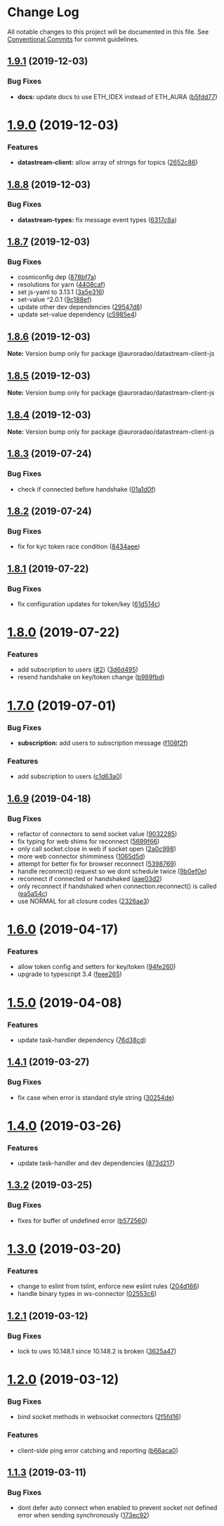 # Change Log

All notable changes to this project will be documented in this file.
See [Conventional Commits](https://conventionalcommits.org) for commit guidelines.

## [1.9.1](https://github.com/AuroraDao/datastream-client-js/compare/v1.9.0...v1.9.1) (2019-12-03)


### Bug Fixes

* **docs:** update docs to use ETH_IDEX instead of ETH_AURA ([b5fdd77](https://github.com/AuroraDao/datastream-client-js/commit/b5fdd77))





# [1.9.0](https://github.com/AuroraDao/datastream-client-js/compare/v1.8.8...v1.9.0) (2019-12-03)


### Features

* **datastream-client:** allow array of strings for topics ([2652c86](https://github.com/AuroraDao/datastream-client-js/commit/2652c86))





## [1.8.8](https://github.com/AuroraDao/datastream-client-js/compare/v1.8.7...v1.8.8) (2019-12-03)


### Bug Fixes

* **datastream-types:** fix message event types ([6317c8a](https://github.com/AuroraDao/datastream-client-js/commit/6317c8a))





## [1.8.7](https://github.com/AuroraDao/datastream-client-js/compare/v1.8.6...v1.8.7) (2019-12-03)


### Bug Fixes

* cosmiconfig dep ([878bf7a](https://github.com/AuroraDao/datastream-client-js/commit/878bf7a))
* resolutions for yarn ([4408caf](https://github.com/AuroraDao/datastream-client-js/commit/4408caf))
* set js-yaml to 3.13.1 ([3a5e316](https://github.com/AuroraDao/datastream-client-js/commit/3a5e316))
* set-value ^2.0.1 ([9c188ef](https://github.com/AuroraDao/datastream-client-js/commit/9c188ef))
* update other dev dependencies ([29547d8](https://github.com/AuroraDao/datastream-client-js/commit/29547d8))
* update set-value dependency ([c5985e4](https://github.com/AuroraDao/datastream-client-js/commit/c5985e4))





## [1.8.6](https://github.com/AuroraDao/datastream-client-js/compare/v1.8.5...v1.8.6) (2019-12-03)

**Note:** Version bump only for package @auroradao/datastream-client-js





## [1.8.5](https://github.com/AuroraDao/datastream-client-js/compare/v1.8.4...v1.8.5) (2019-12-03)

**Note:** Version bump only for package @auroradao/datastream-client-js





## [1.8.4](https://github.com/AuroraDao/datastream-client-js/compare/v1.8.3...v1.8.4) (2019-12-03)

**Note:** Version bump only for package @auroradao/datastream-client-js





## [1.8.3](https://github.com/AuroraDao/datastream-client-js/compare/v1.8.2...v1.8.3) (2019-07-24)


### Bug Fixes

* check if connected before handshake ([01a1d0f](https://github.com/AuroraDao/datastream-client-js/commit/01a1d0f))





## [1.8.2](https://github.com/AuroraDao/datastream-client-js/compare/v1.8.1...v1.8.2) (2019-07-24)


### Bug Fixes

* fix for kyc token race condition ([8434aee](https://github.com/AuroraDao/datastream-client-js/commit/8434aee))





## [1.8.1](https://github.com/AuroraDao/datastream-client-js/compare/v1.8.0...v1.8.1) (2019-07-22)


### Bug Fixes

* fix configuration updates for token/key ([61d514c](https://github.com/AuroraDao/datastream-client-js/commit/61d514c))





# [1.8.0](https://github.com/AuroraDao/datastream-client-js/compare/v1.6.9...v1.8.0) (2019-07-22)


### Features

* add subscription to users ([#2](https://github.com/AuroraDao/datastream-client-js/issues/2)) ([3d6d495](https://github.com/AuroraDao/datastream-client-js/commit/3d6d495))
* resend handshake on key/token change ([b989fbd](https://github.com/AuroraDao/datastream-client-js/commit/b989fbd))





# [1.7.0](https://github.com/AuroraDao/datastream-client-js/compare/v1.6.9...v1.7.0) (2019-07-01)


### Bug Fixes

* **subscription:** add users to subscription message ([f108f2f](https://github.com/AuroraDao/datastream-client-js/commit/f108f2f))


### Features

* add subscription to users ([c1d63a0](https://github.com/AuroraDao/datastream-client-js/commit/c1d63a0))





## [1.6.9](https://github.com/AuroraDao/datastream-client-js/compare/v1.6.8...v1.6.9) (2019-04-18)

### Bug Fixes

- refactor of connectors to send socket value ([9032285](https://github.com/AuroraDao/datastream-client-js/commit/9032285))
- fix typing for web shims for reconnect ([5699f66](https://github.com/AuroraDao/datastream-client-js/commit/5699f66))
- only call socket.close in web if socket open ([2a0c998](https://github.com/AuroraDao/datastream-client-js/commit/2a0c998))
- more web connector shimminess ([1065d5d](https://github.com/AuroraDao/datastream-client-js/commit/1065d5d))
- attempt for better fix for browser reconnect ([5398769](https://github.com/AuroraDao/datastream-client-js/commit/5398769))
- handle reconnect() request so we dont schedule twice ([9b0ef0e](https://github.com/AuroraDao/datastream-client-js/commit/9b0ef0e))
- reconnect if connected or handshaked ([aae03d2](https://github.com/AuroraDao/datastream-client-js/commit/aae03d2))
- only reconnect if handshaked when connection.reconnect() is called ([ea5a54c](https://github.com/AuroraDao/datastream-client-js/commit/ea5a54c))
- use NORMAL for all closure codes ([2326ae3](https://github.com/AuroraDao/datastream-client-js/commit/2326ae3))

# [1.6.0](https://github.com/AuroraDao/datastream-client-js/compare/v1.5.0...v1.6.0) (2019-04-17)

### Features

- allow token config and setters for key/token ([94fe260](https://github.com/AuroraDao/datastream-client-js/commit/94fe260))
- upgrade to typescript 3.4 ([feee265](https://github.com/AuroraDao/datastream-client-js/commit/feee265))

# [1.5.0](https://github.com/AuroraDao/datastream-client-js/compare/v1.4.1...v1.5.0) (2019-04-08)

### Features

- update task-handler dependency ([76d38cd](https://github.com/AuroraDao/datastream-client-js/commit/76d38cd))

## [1.4.1](https://github.com/AuroraDao/datastream-client-js/compare/v1.4.0...v1.4.1) (2019-03-27)

### Bug Fixes

- fix case when error is standard style string ([30254de](https://github.com/AuroraDao/datastream-client-js/commit/30254de))

# [1.4.0](https://github.com/AuroraDao/datastream-client-js/compare/v1.3.2...v1.4.0) (2019-03-26)

### Features

- update task-handler and dev dependencies ([873d217](https://github.com/AuroraDao/datastream-client-js/commit/873d217))

## [1.3.2](https://github.com/AuroraDao/datastream-client-js/compare/v1.3.1...v1.3.2) (2019-03-25)

### Bug Fixes

- fixes for buffer of undefined error ([b572560](https://github.com/AuroraDao/datastream-client-js/commit/b572560))

# [1.3.0](https://github.com/AuroraDao/datastream-client-js/compare/v1.2.2...v1.3.0) (2019-03-20)

### Features

- change to eslint from tslint, enforce new eslint rules ([204d166](https://github.com/AuroraDao/datastream-client-js/commit/204d166))
- handle binary types in ws-connector ([02553c6](https://github.com/AuroraDao/datastream-client-js/commit/02553c6))

## [1.2.1](https://github.com/AuroraDao/datastream-client-js/compare/v1.2.0...v1.2.1) (2019-03-12)

### Bug Fixes

- lock to uws 10.148.1 since 10.148.2 is broken ([3625a47](https://github.com/AuroraDao/datastream-client-js/commit/3625a47))

# [1.2.0](https://github.com/AuroraDao/datastream-client-js/compare/v1.1.3...v1.2.0) (2019-03-12)

### Bug Fixes

- bind socket methods in websocket connectors ([2f5fd16](https://github.com/AuroraDao/datastream-client-js/commit/2f5fd16))

### Features

- client-side ping error catching and reporting ([b66aca0](https://github.com/AuroraDao/datastream-client-js/commit/b66aca0))

## [1.1.3](https://github.com/AuroraDao/datastream-client-js/compare/v1.1.3-alpha.0...v1.1.3) (2019-03-11)

### Bug Fixes

- dont defer auto connect when enabled to prevent socket not defined error when sending synchronously ([173ec92](https://github.com/AuroraDao/datastream-client-js/commit/173ec92))
